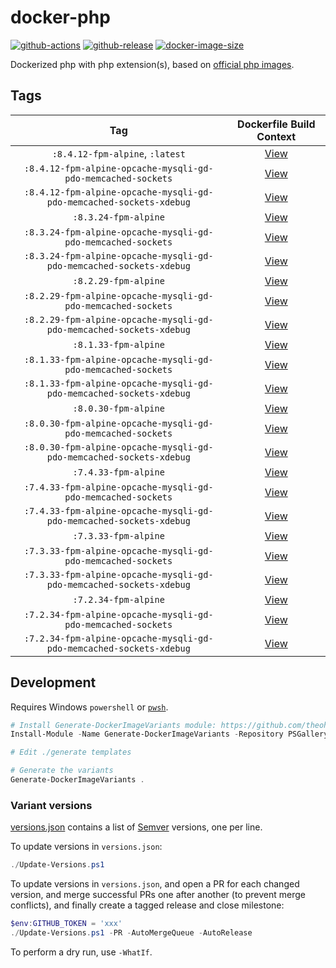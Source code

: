 # docker-php

[![github-actions](https://github.com/theohbrothers/docker-php/actions/workflows/ci-master-pr.yml/badge.svg?branch=master)](https://github.com/theohbrothers/docker-php/actions/workflows/ci-master-pr.yml)
[![github-release](https://img.shields.io/github/v/release/theohbrothers/docker-php?style=flat-square)](https://github.com/theohbrothers/docker-php/releases/)
[![docker-image-size](https://img.shields.io/docker/image-size/theohbrothers/docker-php/latest)](https://hub.docker.com/r/theohbrothers/docker-php)

Dockerized php with php extension(s), based on [official php images](https://hub.docker.com/_/php).

## Tags

| Tag | Dockerfile Build Context |
|:-------:|:---------:|
| `:8.4.12-fpm-alpine`, `:latest` | [View](variants/8.4.12-fpm-alpine) |
| `:8.4.12-fpm-alpine-opcache-mysqli-gd-pdo-memcached-sockets` | [View](variants/8.4.12-fpm-alpine-opcache-mysqli-gd-pdo-memcached-sockets) |
| `:8.4.12-fpm-alpine-opcache-mysqli-gd-pdo-memcached-sockets-xdebug` | [View](variants/8.4.12-fpm-alpine-opcache-mysqli-gd-pdo-memcached-sockets-xdebug) |
| `:8.3.24-fpm-alpine` | [View](variants/8.3.24-fpm-alpine) |
| `:8.3.24-fpm-alpine-opcache-mysqli-gd-pdo-memcached-sockets` | [View](variants/8.3.24-fpm-alpine-opcache-mysqli-gd-pdo-memcached-sockets) |
| `:8.3.24-fpm-alpine-opcache-mysqli-gd-pdo-memcached-sockets-xdebug` | [View](variants/8.3.24-fpm-alpine-opcache-mysqli-gd-pdo-memcached-sockets-xdebug) |
| `:8.2.29-fpm-alpine` | [View](variants/8.2.29-fpm-alpine) |
| `:8.2.29-fpm-alpine-opcache-mysqli-gd-pdo-memcached-sockets` | [View](variants/8.2.29-fpm-alpine-opcache-mysqli-gd-pdo-memcached-sockets) |
| `:8.2.29-fpm-alpine-opcache-mysqli-gd-pdo-memcached-sockets-xdebug` | [View](variants/8.2.29-fpm-alpine-opcache-mysqli-gd-pdo-memcached-sockets-xdebug) |
| `:8.1.33-fpm-alpine` | [View](variants/8.1.33-fpm-alpine) |
| `:8.1.33-fpm-alpine-opcache-mysqli-gd-pdo-memcached-sockets` | [View](variants/8.1.33-fpm-alpine-opcache-mysqli-gd-pdo-memcached-sockets) |
| `:8.1.33-fpm-alpine-opcache-mysqli-gd-pdo-memcached-sockets-xdebug` | [View](variants/8.1.33-fpm-alpine-opcache-mysqli-gd-pdo-memcached-sockets-xdebug) |
| `:8.0.30-fpm-alpine` | [View](variants/8.0.30-fpm-alpine) |
| `:8.0.30-fpm-alpine-opcache-mysqli-gd-pdo-memcached-sockets` | [View](variants/8.0.30-fpm-alpine-opcache-mysqli-gd-pdo-memcached-sockets) |
| `:8.0.30-fpm-alpine-opcache-mysqli-gd-pdo-memcached-sockets-xdebug` | [View](variants/8.0.30-fpm-alpine-opcache-mysqli-gd-pdo-memcached-sockets-xdebug) |
| `:7.4.33-fpm-alpine` | [View](variants/7.4.33-fpm-alpine) |
| `:7.4.33-fpm-alpine-opcache-mysqli-gd-pdo-memcached-sockets` | [View](variants/7.4.33-fpm-alpine-opcache-mysqli-gd-pdo-memcached-sockets) |
| `:7.4.33-fpm-alpine-opcache-mysqli-gd-pdo-memcached-sockets-xdebug` | [View](variants/7.4.33-fpm-alpine-opcache-mysqli-gd-pdo-memcached-sockets-xdebug) |
| `:7.3.33-fpm-alpine` | [View](variants/7.3.33-fpm-alpine) |
| `:7.3.33-fpm-alpine-opcache-mysqli-gd-pdo-memcached-sockets` | [View](variants/7.3.33-fpm-alpine-opcache-mysqli-gd-pdo-memcached-sockets) |
| `:7.3.33-fpm-alpine-opcache-mysqli-gd-pdo-memcached-sockets-xdebug` | [View](variants/7.3.33-fpm-alpine-opcache-mysqli-gd-pdo-memcached-sockets-xdebug) |
| `:7.2.34-fpm-alpine` | [View](variants/7.2.34-fpm-alpine) |
| `:7.2.34-fpm-alpine-opcache-mysqli-gd-pdo-memcached-sockets` | [View](variants/7.2.34-fpm-alpine-opcache-mysqli-gd-pdo-memcached-sockets) |
| `:7.2.34-fpm-alpine-opcache-mysqli-gd-pdo-memcached-sockets-xdebug` | [View](variants/7.2.34-fpm-alpine-opcache-mysqli-gd-pdo-memcached-sockets-xdebug) |

## Development

Requires Windows `powershell` or [`pwsh`](https://github.com/PowerShell/PowerShell).

```powershell
# Install Generate-DockerImageVariants module: https://github.com/theohbrothers/Generate-DockerImageVariants
Install-Module -Name Generate-DockerImageVariants -Repository PSGallery -Scope CurrentUser -Force -Verbose

# Edit ./generate templates

# Generate the variants
Generate-DockerImageVariants .
```

### Variant versions

[versions.json](generate/definitions/versions.json) contains a list of [Semver](https://semver.org/) versions, one per line.

To update versions in `versions.json`:

```powershell
./Update-Versions.ps1
```

To update versions in `versions.json`, and open a PR for each changed version, and merge successful PRs one after another (to prevent merge conflicts), and finally create a tagged release and close milestone:

```powershell
$env:GITHUB_TOKEN = 'xxx'
./Update-Versions.ps1 -PR -AutoMergeQueue -AutoRelease
```

To perform a dry run, use `-WhatIf`.
